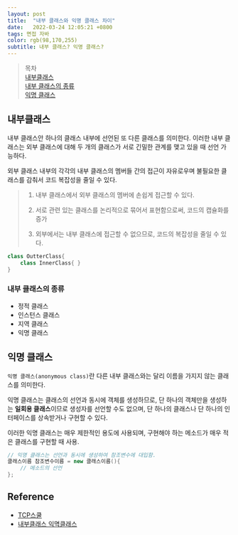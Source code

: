 ```yaml
---
layout: post 
title:  "내부 클래스와 익명 클래스 차이"
date:   2022-03-24 12:05:21 +0800 
tags: 면접 자바
color: rgb(98,170,255)
subtitle: 내부 클래스? 익명 클래스? 
--- 
```


> 목차 <br>
> [내부클래스](#내부클래스)<br>
> [내부 클래스의 종류](#내부-클래스의-종류)<br>
> [익명 클래스](#익명-클래스)<br>

 
## 내부클래스

내부 클래스안 하나의 클래스 내부에 선언된 또 다른 클래스를 의미한다.
이러한 내부 클래스는 외부 클래스에 대해 두 개의 클래스가 서로 긴밀한 관계를 맺고 있을 때 선언 가능하다.

외부 클래스 내부의 각각의 내부 클래스의 멤버들 간의 접근이 자유로우며 불필요한 클래스를 감춰서 코드 복잡성을 줄일 수 있다.

>1. 내부 클래스에서 외부 클래스의 멤버에 손쉽게 접근할 수 있다.
>
>2. 서로 관련 있는 클래스를 논리적으로 묶어서 표현함으로써, 코드의 캡슐화를 증가
>
>3. 외부에서는 내부 클래스에 접근할 수 없으므로, 코드의 복잡성을 줄일 수 있다.
 

```java
class OutterClass{
    class InnerClass{ }
}
```

### 내부 클래스의 종류

- 정적 클래스
- 인스턴스 클래스
- 지역 클래스
- 익명 클래스

## 익명 클래스

`익명 클래스(anonymous class)`란 다른 내부 클래스와는 달리 이름을 가지지 않는 클래스를 의미한다.

익명 클래스는 클래스의 선언과 동시에 객체를 생성하므로, 단 하나의 객체만을 생성하는 **일회용 클래스**이므로
생성자를 선언할 수도 없으며, 단 하나의 클래스나 단 하나의 인터페이스를 상속받거나 구현할 수 있다.

이러한 익명 클래스는 매우 제한적인 용도에 사용되며, 구현해야 하는 메소드가 매우 적은 클래스를 구현할 때 사용.

```java
// 익명 클래스는 선언과 동시에 생성하여 참조변수에 대입함.
클래스이름 참조변수이름 = new 클래스이름(){
    // 메소드의 선언
};
```

##  Reference
- [TCP스쿨](http://www.tcpschool.com/java/java_usingClass_innerClass)
- [내부클래스 익멱클래스](https://pridiot.tistory.com/52)

